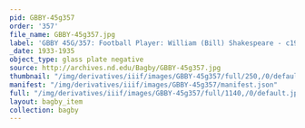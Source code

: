 ```yaml
---
pid: GBBY-45g357
order: '357'
file_name: GBBY-45g357.jpg
label: 'GBBY 45G/357: Football Player: William (Bill) Shakespeare - c1933-1935'
_date: 1933-1935
object_type: glass plate negative
source: http://archives.nd.edu/Bagby/GBBY-45g357.jpg
thumbnail: "/img/derivatives/iiif/images/GBBY-45g357/full/250,/0/default.jpg"
manifest: "/img/derivatives/iiif/images/GBBY-45g357/manifest.json"
full: "/img/derivatives/iiif/images/GBBY-45g357/full/1140,/0/default.jpg"
layout: bagby_item
collection: bagby
---
```

